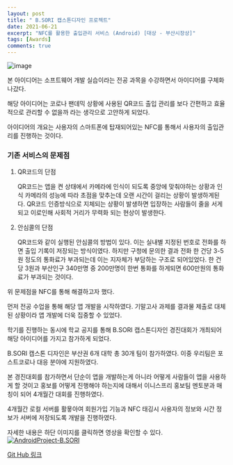 ```yaml
---
layout: post
title: " B.SORI 캡스톤디자인 프로젝트"
date: 2021-06-21
excerpt: "NFC를 활용한 출입관리 서비스 (Android) [대상 - 부산시장상]"
tags: [Awards]
comments: true
---
```

![image](https://user-images.githubusercontent.com/70894372/193744327-b552c21c-ae83-444b-8948-9f5a261659b3.png)

본 아이디어는 소프트웨어 개발 실습이라는 전공 과목을 수강하면서 아이디어를 구체화 나갔다. 

해당 아이디어는 코로나 팬데믹 상황에 사용된 QR코드 출입 관리를 보다 간편하고 효율적으로 관리할 수 없을까 라는 생각으로 고안하게 되었다.

아이디어의 개요는 사용자의 스마트폰에 탑재되어있는 NFC를 통해서 사용자의 출입관리를 진행하는 것이다.

### 기존 서비스의 문제점
1. QR코드의 단점

    QR코드는 앱을 켠 상태에서 카메라에 인식이 되도록 중앙에 맞춰야하는 상황과 인식 카메라의 성능에 따라 초점을 맞추는데 오랜 시간이 걸리는 상황이 발생하게된다. 
    QR코드 인증방식으로 지체되는 상황이 발생하면 입장하는 사람들이 줄을 서게되고 이로인해 사회적 거리가 무력화 되는 현상이 발생한다.

2. 안심콜의 단점 

    QR코드와 같이 실행된 안심콜의 방법이 있다. 이는 실내별 지정된 번호로 전화를 하면 출입 기록이 저장되는 방식이였다. 하지만 구청에 문의한 결과 전화 한 건당 3-5원 정도의 통화료가 부과되는데 이는 지자체가 부담하는 구조로 되어있었다. 한 건당 3원과 부산인구 340만명 중 200만명이 한번 통화를 하게되면 600만원의 통화료가 부과되는 것이다.

위 문제점을 NFC를 통해 해결하고자 했다.

먼저 전공 수업을 통해 해당 앱 개발을 시작하였다. 기말고사 과제를 결과물 제출로 대체된 상황이라 앱 개발에 더욱 집중할 수 있었다.

학기를 진행하는 동시에 학교 공지를 통해 B.SORI 캡스톤디자인 경진대회가 개최되어 해당 아이디어를 가지고 참가하게 되었다.

B.SORI 캡스톤 디자인은 부산권 6개 대학 총 30개 팀이 참가하였다. 이중 우리팀은 포스트코로나 대응 분야에 지원하였다.

본 경진대회를 참가하면서 단순이 앱을 개발하는게 아니라 어떻게 사람들이 앱을 사용하게 할 것이고 홍보를 어떻게 진행해야 하는지에 대해서 이니스프리 홍보팀 멘토분과 매칭이 되어 4개월간 대회를 진행하였다. 

4개월간 로컬 서버를 활욯아여 회원가입 기능과 NFC 태깅시 사용자의 정보와 시간 정보가 서버에 저장되도록 개발을 진행하였다. 


자세한 내용은 하단 이미지를 클릭하면 영상을 확인할 수 있다.
[![AndroidProject-B.SORI](https://user-images.githubusercontent.com/70894372/191697398-755cea8e-a8dd-41df-9b3a-03f04197cd61.png)](https://www.youtube.com/watch?v=ABxqoIRNgns)

[Git Hub 링크](https://github.com/glydokid/AndroidProject-B.SORI)